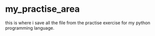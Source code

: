 # my_practise_area
this is where i save all the file from the practise exercise for my python programming language.
